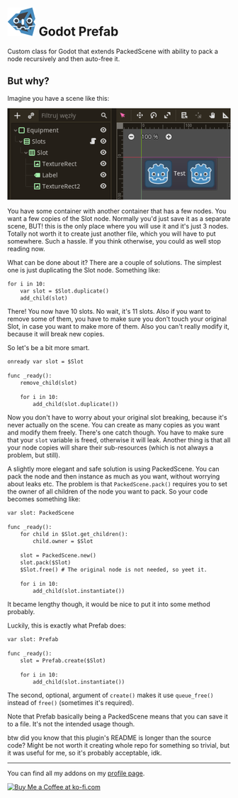 # <img src="https://github.com/KoBeWi/Godot-Prefab/blob/master/Media/Icon.png" width="64" height="64"> Godot Prefab

Custom class for Godot that extends PackedScene with ability to pack a node recursively and then auto-free it.

## But why?

Imagine you have a scene like this:

![](https://github.com/KoBeWi/Godot-Prefab/blob/master/Media/ReadmeExample.png)

You have some container with another container that has a few nodes. You want a few copies of the Slot node. Normally you'd just save it as a separate scene, BUT! this is the only place where you will use it and it's just 3 nodes. Totally not worth it to create just another file, which you will have to put somewhere. Such a hassle. If you think otherwise, you could as well stop reading now.

What can be done about it? There are a couple of solutions. The simplest one is just duplicating the Slot node. Something like:
```GDScript
for i in 10:
    var slot = $Slot.duplicate()
    add_child(slot)
```
There! You now have 10 slots. No wait, it's 11 slots. Also if you want to remove some of them, you have to make sure you don't touch your original Slot, in case you want to make more of them. Also you can't really modify it, because it will break new copies.

So let's be a bit more smart.
```GDScript
onready var slot = $Slot

func _ready():
    remove_child(slot)

    for i in 10:
        add_child(slot.duplicate())
```
Now you don't have to worry about your original slot breaking, because it's never actually on the scene. You can create as many copies as you want and modify them freely. There's one catch though. You have to make sure that your `slot` variable is freed, otherwise it will leak. Another thing is that all your node copies will share their sub-resources (which is not always a problem, but still).

A slightly more elegant and safe solution is using PackedScene. You can pack the node and then instance as much as you want, without worrying about leaks etc. The problem is that `PackedScene.pack()` requires you to set the owner of all children of the node you want to pack. So your code becomes something like:
```GDScript
var slot: PackedScene

func _ready():
    for child in $Slot.get_children():
        child.owner = $Slot

    slot = PackedScene.new()
    slot.pack($Slot)
    $Slot.free() # The original node is not needed, so yeet it.

    for i in 10:
        add_child(slot.instantiate())
```
It became lengthy though, it would be nice to put it into some method probably.

Luckily, this is exactly what Prefab does:
```GDScript
var slot: Prefab

func _ready():
    slot = Prefab.create($Slot)

    for i in 10:
        add_child(slot.instantiate())
```
The second, optional, argument of `create()` makes it use `queue_free()` instead of `free()` (sometimes it's required).

Note that Prefab basically being a PackedScene means that you can save it to a file. It's not the intended usage though.

btw did you know that this plugin's README is longer than the source code? Might be not worth it creating whole repo for something so trivial, but it was useful for me, so it's probably acceptable, idk.

___
You can find all my addons on my [profile page](https://github.com/KoBeWi).

<a href='https://ko-fi.com/W7W7AD4W4' target='_blank'><img height='36' style='border:0px;height:36px;' src='https://cdn.ko-fi.com/cdn/kofi1.png?v=3' border='0' alt='Buy Me a Coffee at ko-fi.com' /></a>
